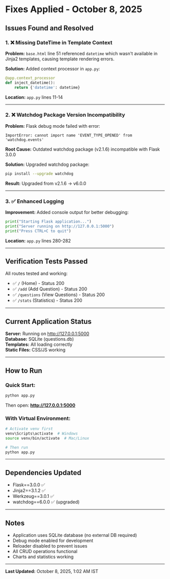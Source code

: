 # Fixes Applied - October 8, 2025

## Issues Found and Resolved

### 1. ❌ Missing DateTime in Template Context
**Problem:** `base.html` line 51 referenced `datetime` which wasn't available in Jinja2 templates, causing template rendering errors.

**Solution:** Added context processor in `app.py`:
```python
@app.context_processor
def inject_datetime():
    return {'datetime': datetime}
```

**Location:** `app.py` lines 11-14

---

### 2. ❌ Watchdog Package Version Incompatibility
**Problem:** Flask debug mode failed with error:
```
ImportError: cannot import name 'EVENT_TYPE_OPENED' from 'watchdog.events'
```

**Root Cause:** Outdated watchdog package (v2.1.6) incompatible with Flask 3.0.0

**Solution:** Upgraded watchdog package:
```bash
pip install --upgrade watchdog
```
**Result:** Upgraded from v2.1.6 → v6.0.0

---

### 3. ✅ Enhanced Logging
**Improvement:** Added console output for better debugging:
```python
print("Starting Flask application...")
print("Server running on http://127.0.0.1:5000")
print("Press CTRL+C to quit")
```

**Location:** `app.py` lines 280-282

---

## Verification Tests Passed

All routes tested and working:
- ✅ `/` (Home) - Status 200
- ✅ `/add` (Add Question) - Status 200
- ✅ `/questions` (View Questions) - Status 200
- ✅ `/stats` (Statistics) - Status 200

---

## Current Application Status

**Server:** Running on http://127.0.0.1:5000  
**Database:** SQLite (questions.db)  
**Templates:** All loading correctly  
**Static Files:** CSS/JS working  

---

## How to Run

### Quick Start:
```bash
python app.py
```

Then open: **http://127.0.0.1:5000**

### With Virtual Environment:
```bash
# Activate venv first
venv\Scripts\activate  # Windows
source venv/bin/activate  # Mac/Linux

# Then run
python app.py
```

---

## Dependencies Updated

- Flask==3.0.0 ✅
- Jinja2==3.1.2 ✅
- Werkzeug==3.0.1 ✅
- watchdog==6.0.0 ✅ (upgraded)

---

## Notes

- Application uses SQLite database (no external DB required)
- Debug mode enabled for development
- Reloader disabled to prevent issues
- All CRUD operations functional
- Charts and statistics working

---

**Last Updated:** October 8, 2025, 1:02 AM IST
